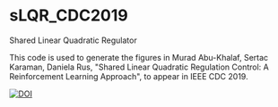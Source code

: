 # sLQR_CDC2019
Shared Linear Quadratic Regulator

This code is used to generate the figures in 
Murad Abu-Khalaf, Sertac Karaman, Daniela Rus, "Shared Linear Quadratic Regulation Control: A Reinforcement Learning Approach", to appear in IEEE CDC 2019.

[![DOI](https://zenodo.org/badge/207909262.svg)](https://zenodo.org/badge/latestdoi/207909262)
